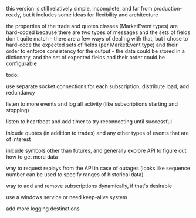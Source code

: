 this version is still relatively simple, incomplete, and far from production-ready, but it includes some ideas for flexibility and architecture

the properties of the trade and quotes classes (MarketEvent types) are hard-coded because there are two types of messages and the sets of fields don't quite match - there are a few ways of dealing with that, but i chose to hard-code the expected sets of fields (per MarketEvent type) and their order to enforce consistency for the output - the data could be stored in a dictionary, and the set of expected fields and their order could be configurable


todo:

use separate socket connections for each subscription, distribute load, add redundancy

listen to more events and log all activity (like subscriptions starting and stopping)

listen to heartbeat and add timer to try reconnecting until successful

inlcude quotes (in addition to trades) and any other types of events that are of interest

inlcude symbols other than futures, and generally explore API to figure out how to get more data

way to request replays from the API in case of outages (looks like sequence number can be used to specify ranges of historical data)

way to add and remove subscriptions dynamically, if that's desirable

use a windows service or need keep-alive system

add more logging destinations
